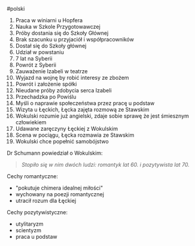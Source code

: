 #polski 

1. Praca w winiarni u Hopfera
2. Nauka w Szkole Przygotowawczej
3. Próby dostania się do Szkoły Głównej
4. Brak szacunku u przyjaciół i współpracowników
5. Dostał się do Szkoły głównej
6. Udział w powstaniu
7. 7 lat na Syberii
8. Powrót z Syberii
9. Zauważenie Izabeli w teatrze
10. Wyjazd na wojnę by robić interesy ze zbożem
11. Powrót i założenie spółki
12. Nieudane próby zdobycia serca Izabeli
13. Przechadzka po Powiślu
14. Myśli o naprawie społeczeństwa przez pracę u podstaw
15. Wizyta u Łęckich, Łęcka zajęta rozmową ze Stawskim
16. Wokulski rozumie już angielski, zdaje sobie sprawę że jest śmiesznym człowiekiem
17. Udawane zaręczyny Łęckiej z Wokulskim
18. Scena w pociągu, Łęcka rozmawia ze Stawskim
19. Wokulski chce popełnić samobójstwo

Dr Schumann powiedział o Wokulskim:

> 
>  *Stopiło się w nim dwóch ludzi: romantyk lat 60. i pozytywista lat 70.*
>  

Cechy romantyczne:
- "pokutuje chimera idealnej miłości"
- wychowany na poezji romantycznej
- utracił rozum dla Łęckiej

Cechy pozytywistyczne:
- utylitaryzm
- scientyzm
- praca u podstaw